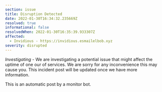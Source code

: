 ```yaml
---
section: issue
title: Disruption Detected
date: 2022-01-30T16:34:32.235669Z
resolved: true
informational: false
resolvedWhen: 2022-01-30T16:35:39.933307Z
affected:
  - Invidious - https://invidious.esmailelbob.xyz
severity: disrupted
---
```

*Investigating* - We are investigating a potential issue that might affect the uptime of one our of services. We are sorry for any inconvenience this may cause you. This incident post will be updated once we have more information.

This is an automatic post by a monitor bot.
        